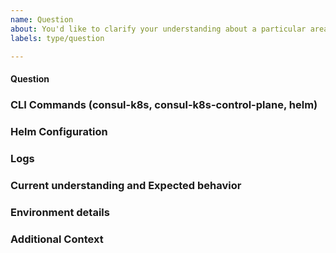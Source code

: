 ```yaml
---
name: Question
about: You'd like to clarify your understanding about a particular area within Consul K8s. We'd like to help and engage the community through Github!
labels: type/question

---
```


<!--
You've selected this issue type since you'd like to clarify your understanding about a particular area within Consul K8s. There are situations when an issue or feature request does not really classify the type of help you are requesting from the Consul K8s team. We'd like to help and engage the community through Github!
-->

#### Question

<!--

Provide a clear description of the question you would like answered with as much detail as you can provide (links to docs, gists of commands). If you are reporting a feature request or issue, please use the other issue types instead. If appropriate, please use the sections below for providing more details around your configuration, CLI commands, logs, and environment details!

Please search the existing issues for relevant questions, and use the reaction feature (https://blog.github.com/2016-03-10-add-reactions-to-pull-requests-issues-and-comments/) to add upvotes to pre-existing questions.

More details will help us answer questions more accurately and with less delay :) 
-->

### CLI Commands (consul-k8s, consul-k8s-control-plane, helm)

<!--

Provide any relevant CLI commands and output from those commands that could help understand what you've attempted so far.

```
consul-k8s install 
```

-->

### Helm Configuration

<!--- 

In order to effectively understand and answer your question, please provide exact steps that allow us the reproduce the problem. If no steps are provided, then it will likely take longer to get your question answered. An example that you can follow is provided below. 

Steps to reproduce this issue, eg:

1. When running helm install with the following `values.yaml`:
```
global:
  domain: consul
  datacenter: dc1
server:
  replicas: 1
  bootstrapExpect: 1
connectInject:
  enabled: true
controller:
  enabled: true
```
1. View error

  --->

### Logs

<!---

Provide log files from Consul Kubernetes components by providing output from `kubectl logs` from the pod and container that is surfacing the issue. 

<details>
  <summary>Logs</summary>

```
output from 'kubectl logs' in relevant components
```

</details>

--->

### Current understanding and Expected behavior

<!--- What is you current understanding of what is supposed to happen? What was the expected result after utilizing the commmands config you provided?  --->

### Environment details

<!---

If not already included, please provide the following:
- `consul-k8s` version:
- `values.yaml` used to deploy the helm chart:

Additionally, please provide details regarding the Kubernetes Infrastructure, as shown below:
- Kubernetes version: v1.22.x
- Cloud Provider (If self-hosted, the Kubernetes provider utilized): EKS, AKS, GKE, OpenShift (and version), Rancher (and version), TKGI (and version)
- Networking CNI plugin in use: Calico, Cilium, NSX-T 

Any other information you can provide about the environment/deployment.
--->

### Additional Context

<!---
Additional context on the problem. Docs, links to blogs, or other material that lead you to discover this issue or were helpful in troubleshooting the issue. 
--->
